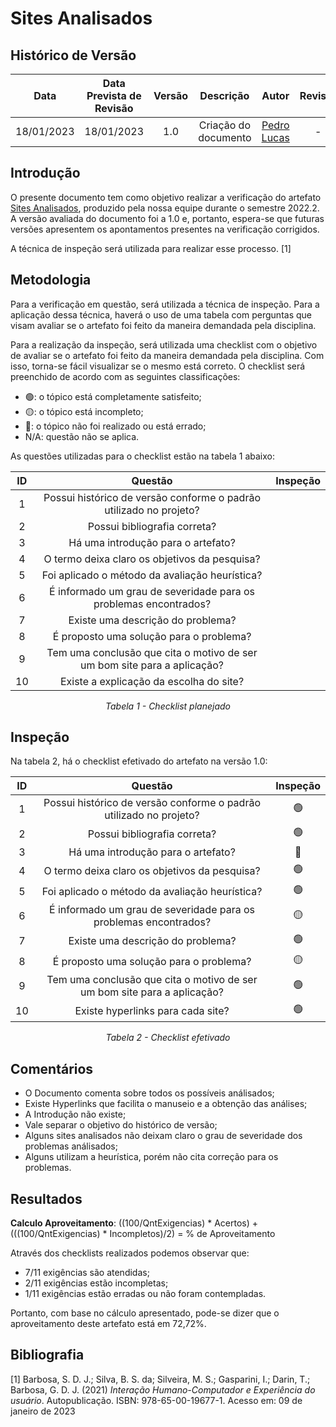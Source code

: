 # Sites Analisados
## <a>Histórico de Versão</a>
|    Data    | Data Prevista de Revisão | Versão |      Descrição       |                 Autor                  |                  Revisor                   |
| :--------: | :----------------------: | :----: | :------------------: | :------------------------------------: | :----------------------------------------: |
| 18/01/2023 |        18/01/2023        |  1.0   | Criação do documento | [Pedro Lucas](https://github.com/PedroLSF) | - |

## <a>Introdução</a>
O presente documento tem como objetivo realizar a verificação do artefato [Sites Analisados](../../Planejamento/SitesAnalisados.md), produzido pela nossa equipe durante o semestre 2022.2. A versão avaliada do documento foi a 1.0 e, portanto, espera-se que futuras versões apresentem os apontamentos presentes na verificação corrigidos.

A técnica de inspeção será utilizada para realizar esse processo. [1]

## <a>Metodologia</a>
Para a verificação em questão, será utilizada a técnica de inspeção. Para a aplicação dessa técnica, haverá o uso de uma tabela com perguntas que visam avaliar se o artefato foi feito da maneira demandada pela disciplina.

Para a realização da inspeção, será utilizada uma checklist com o objetivo de avaliar se o artefato foi feito da maneira demandada pela disciplina. Com isso, torna-se fácil visualizar se o mesmo está correto. O checklist será preenchido de acordo com as seguintes classificações:

* 🟢: o tópico está completamente satisfeito;
* 🟡: o tópico está incompleto;
* 🔴: o tópico não foi realizado ou está errado;
* N/A: questão não se aplica.

As questões utilizadas para o checklist estão na tabela 1 abaixo:

<center>

|  ID   |                              Questão                               | Inspeção |
| :---: | :----------------------------------------------------------------: | :------: |
|   1   | Possui histórico de versão conforme o padrão utilizado no projeto? |          |
|   2   |                    Possui bibliografia correta?                    |          |
|   3   |                 Há uma introdução para o artefato?                 |          |
|   4   |           O termo deixa claro os objetivos da pesquisa?            |          |
|   5   |            Foi aplicado o método da avaliação heurística?          |          |
|   6   | É informado um grau de severidade para os problemas encontrados?   |          |
|   7   |                 Existe uma descrição do problema?                  |          |
|   8   |               É proposto uma solução para o problema?              |          |
|   9   | Tem uma conclusão que cita o motivo de ser um bom site para a aplicação?   |          |
|  10   |               Existe a explicação da escolha do site?              |          |
  
*Tabela 1 - Checklist planejado*

</center>

## <a>Inspeção</a>

Na tabela 2, há o checklist efetivado do artefato na versão 1.0:

<center>


|  ID   |                              Questão                               | Inspeção |
| :---: | :----------------------------------------------------------------: | :------: |
|   1   | Possui histórico de versão conforme o padrão utilizado no projeto? |🟢|
|   2   |                    Possui bibliografia correta?                    |🟢|
|   3   |                 Há uma introdução para o artefato?                 |🔴|
|   4   |           O termo deixa claro os objetivos da pesquisa?            |🟢|
|   5   |            Foi aplicado o método da avaliação heurística?          |🟢|
|   6   | É informado um grau de severidade para os problemas encontrados?   |🟡|
|   7   |                 Existe uma descrição do problema?                  |🟢|
|   8   |               É proposto uma solução para o problema?              |🟡|
|   9   | Tem uma conclusão que cita o motivo de ser um bom site para a aplicação?   |🟢|
|  10   |               Existe hyperlinks para cada site?              |🟢|
  
*Tabela 2 - Checklist efetivado*

</center>

## <a>Comentários</a>

* O Documento comenta sobre todos os possíveis análisados;
* Existe Hyperlinks que facilita o manuseio e a obtenção das análises;
* A Introdução não existe;
* Vale separar o objetivo do histórico de versão;
* Alguns sites analisados não deixam claro o grau de severidade dos problemas análisados;
* Alguns utilizam a heurística, porém não cita correção para os problemas.

## <a>Resultados</a>
<a>**Calculo Aproveitamento**</a>: ((100/QntExigencias) * Acertos) + (((100/QntExigencias) * Incompletos)/2) = % de Aproveitamento

Através dos checklists realizados podemos observar que:

* 7/11 exigências são atendidas;
* 2/11 exigências estão incompletas;
* 1/11 exigências estão erradas ou não foram contempladas.

Portanto, com base no cálculo apresentado, pode-se dizer que o aproveitamento deste artefato está em 72,72%.

## <a>Bibliografia</a>

[1] Barbosa, S. D. J.; Silva, B. S. da; Silveira, M. S.; Gasparini, I.; Darin, T.; Barbosa, G. D. J. (2021) _Interação Humano-Computador e Experiência do usuário_. Autopublicação. ISBN: 978-65-00-19677-1. Acesso em: 09 de janeiro de 2023
